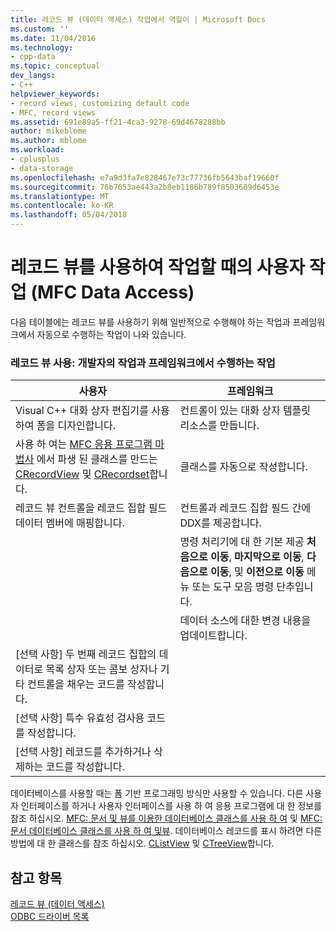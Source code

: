 ```yaml
---
title: 레코드 뷰 (데이터 액세스) 작업에서 역할이 | Microsoft Docs
ms.custom: ''
ms.date: 11/04/2016
ms.technology:
- cpp-data
ms.topic: conceptual
dev_langs:
- C++
helpviewer_keywords:
- record views, customizing default code
- MFC, record views
ms.assetid: 691e89a5-ff21-4ca3-9278-69d4678288bb
author: mikeblome
ms.author: mblome
ms.workload:
- cplusplus
- data-storage
ms.openlocfilehash: e7a9d3fa7e828467e73c77736fb5643baf19660f
ms.sourcegitcommit: 76b7653ae443a2b8eb1186b789f8503609d6453e
ms.translationtype: MT
ms.contentlocale: ko-KR
ms.lasthandoff: 05/04/2018
---
```

# <a name="your-role-in-working-with-a-record-view--mfc-data-access"></a>레코드 뷰를 사용하여 작업할 때의 사용자 작업  (MFC Data Access)
다음 테이블에는 레코드 뷰를 사용하기 위해 일반적으로 수행해야 하는 작업과 프레임워크에서 자동으로 수행하는 작업이 나와 있습니다.  
  
### <a name="working-with-a-record-view-you-and-the-framework"></a>레코드 뷰 사용: 개발자의 작업과 프레임워크에서 수행하는 작업  
  
|사용자|프레임워크|  
|---------|-------------------|  
|Visual C++ 대화 상자 편집기를 사용하여 폼을 디자인합니다.|컨트롤이 있는 대화 상자 템플릿 리소스를 만듭니다.|  
|사용 하 여는 [MFC 응용 프로그램 마법사](../mfc/reference/database-support-mfc-application-wizard.md) 에서 파생 된 클래스를 만드는 [CRecordView](../mfc/reference/crecordview-class.md) 및 [CRecordset](../mfc/reference/crecordset-class.md)합니다.|클래스를 자동으로 작성합니다.|  
|레코드 뷰 컨트롤을 레코드 집합 필드 데이터 멤버에 매핑합니다.|컨트롤과 레코드 집합 필드 간에 DDX를 제공합니다.|  
||명령 처리기에 대 한 기본 제공 **처음으로 이동**, **마지막으로 이동**, **다음으로 이동**, 및 **이전으로 이동** 메뉴 또는 도구 모음 명령 단추입니다.|  
||데이터 소스에 대한 변경 내용을 업데이트합니다.|  
|[선택 사항] 두 번째 레코드 집합의 데이터로 목록 상자 또는 콤보 상자나 기타 컨트롤을 채우는 코드를 작성합니다.||  
|[선택 사항] 특수 유효성 검사용 코드를 작성합니다.||  
|[선택 사항] 레코드를 추가하거나 삭제하는 코드를 작성합니다.||  
  
 데이터베이스를 사용할 때는 폼 기반 프로그래밍 방식만 사용할 수 있습니다. 다른 사용자 인터페이스를 하거나 사용자 인터페이스를 사용 하 여 응용 프로그램에 대 한 정보를 참조 하십시오. [MFC: 문서 및 뷰를 이용한 데이터베이스 클래스를 사용 하 여](../data/mfc-using-database-classes-with-documents-and-views.md) 및 [MFC: 문서 데이터베이스 클래스를 사용 하 여 및뷰](../data/mfc-using-database-classes-without-documents-and-views.md). 데이터베이스 레코드를 표시 하려면 다른 방법에 대 한 클래스를 참조 하십시오. [CListView](../mfc/reference/clistview-class.md) 및 [CTreeView](../mfc/reference/ctreeview-class.md)합니다.  
  
## <a name="see-also"></a>참고 항목  
 [레코드 뷰 (데이터 액세스)](../data/record-views-mfc-data-access.md)   
 [ODBC 드라이버 목록](../data/odbc/odbc-driver-list.md)